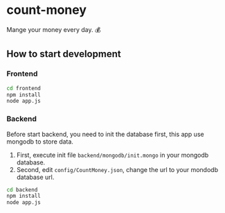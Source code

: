 # count-money

Mange your money every day. 💰

## How to start development

### Frontend

```bash
cd frontend
npm install
node app.js
```

### Backend

Before start backend, you need to init the database first, this app use mongodb to store data.

1. First, execute init file `backend/mongodb/init.mongo` in your mongodb database.
2. Second, edit `config/CountMoney.json`, change the url to your mondodb database url.

```bash
cd backend
npm install
node app.js
```
